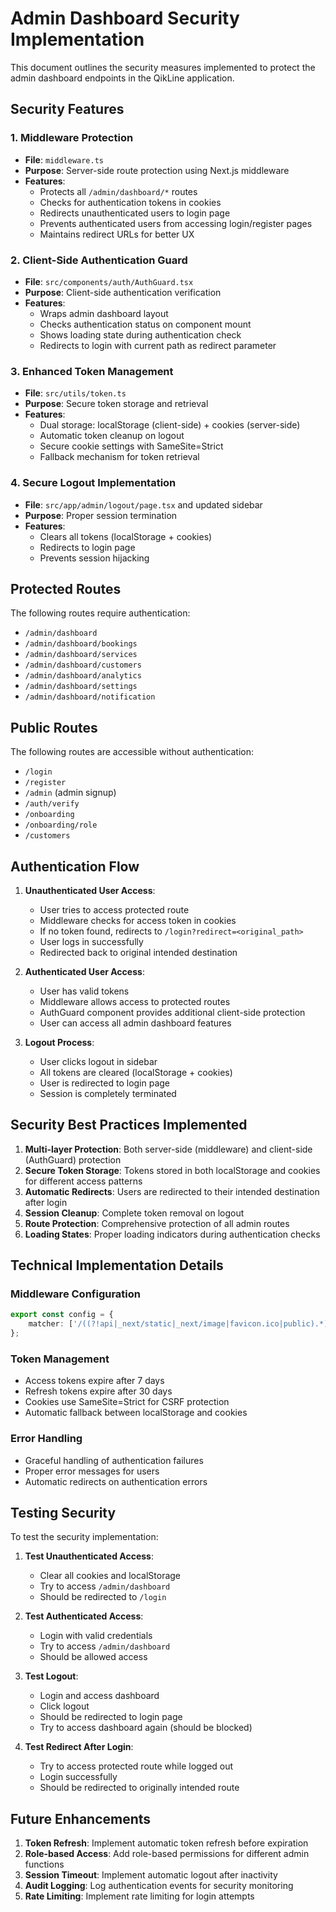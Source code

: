 # Admin Dashboard Security Implementation

This document outlines the security measures implemented to protect the admin dashboard endpoints in the QikLine application.

## Security Features

### 1. Middleware Protection

-   **File**: `middleware.ts`
-   **Purpose**: Server-side route protection using Next.js middleware
-   **Features**:
    -   Protects all `/admin/dashboard/*` routes
    -   Checks for authentication tokens in cookies
    -   Redirects unauthenticated users to login page
    -   Prevents authenticated users from accessing login/register pages
    -   Maintains redirect URLs for better UX

### 2. Client-Side Authentication Guard

-   **File**: `src/components/auth/AuthGuard.tsx`
-   **Purpose**: Client-side authentication verification
-   **Features**:
    -   Wraps admin dashboard layout
    -   Checks authentication status on component mount
    -   Shows loading state during authentication check
    -   Redirects to login with current path as redirect parameter

### 3. Enhanced Token Management

-   **File**: `src/utils/token.ts`
-   **Purpose**: Secure token storage and retrieval
-   **Features**:
    -   Dual storage: localStorage (client-side) + cookies (server-side)
    -   Automatic token cleanup on logout
    -   Secure cookie settings with SameSite=Strict
    -   Fallback mechanism for token retrieval

### 4. Secure Logout Implementation

-   **File**: `src/app/admin/logout/page.tsx` and updated sidebar
-   **Purpose**: Proper session termination
-   **Features**:
    -   Clears all tokens (localStorage + cookies)
    -   Redirects to login page
    -   Prevents session hijacking

## Protected Routes

The following routes require authentication:

-   `/admin/dashboard`
-   `/admin/dashboard/bookings`
-   `/admin/dashboard/services`
-   `/admin/dashboard/customers`
-   `/admin/dashboard/analytics`
-   `/admin/dashboard/settings`
-   `/admin/dashboard/notification`

## Public Routes

The following routes are accessible without authentication:

-   `/login`
-   `/register`
-   `/admin` (admin signup)
-   `/auth/verify`
-   `/onboarding`
-   `/onboarding/role`
-   `/customers`

## Authentication Flow

1. **Unauthenticated User Access**:

    - User tries to access protected route
    - Middleware checks for access token in cookies
    - If no token found, redirects to `/login?redirect=<original_path>`
    - User logs in successfully
    - Redirected back to original intended destination

2. **Authenticated User Access**:

    - User has valid tokens
    - Middleware allows access to protected routes
    - AuthGuard component provides additional client-side protection
    - User can access all admin dashboard features

3. **Logout Process**:
    - User clicks logout in sidebar
    - All tokens are cleared (localStorage + cookies)
    - User is redirected to login page
    - Session is completely terminated

## Security Best Practices Implemented

1. **Multi-layer Protection**: Both server-side (middleware) and client-side (AuthGuard) protection
2. **Secure Token Storage**: Tokens stored in both localStorage and cookies for different access patterns
3. **Automatic Redirects**: Users are redirected to their intended destination after login
4. **Session Cleanup**: Complete token removal on logout
5. **Route Protection**: Comprehensive protection of all admin routes
6. **Loading States**: Proper loading indicators during authentication checks

## Technical Implementation Details

### Middleware Configuration

```typescript
export const config = {
	matcher: ['/((?!api|_next/static|_next/image|favicon.ico|public).*)'],
};
```

### Token Management

-   Access tokens expire after 7 days
-   Refresh tokens expire after 30 days
-   Cookies use SameSite=Strict for CSRF protection
-   Automatic fallback between localStorage and cookies

### Error Handling

-   Graceful handling of authentication failures
-   Proper error messages for users
-   Automatic redirects on authentication errors

## Testing Security

To test the security implementation:

1. **Test Unauthenticated Access**:

    - Clear all cookies and localStorage
    - Try to access `/admin/dashboard`
    - Should be redirected to `/login`

2. **Test Authenticated Access**:

    - Login with valid credentials
    - Try to access `/admin/dashboard`
    - Should be allowed access

3. **Test Logout**:

    - Login and access dashboard
    - Click logout
    - Should be redirected to login page
    - Try to access dashboard again (should be blocked)

4. **Test Redirect After Login**:
    - Try to access protected route while logged out
    - Login successfully
    - Should be redirected to originally intended route

## Future Enhancements

1. **Token Refresh**: Implement automatic token refresh before expiration
2. **Role-based Access**: Add role-based permissions for different admin functions
3. **Session Timeout**: Implement automatic logout after inactivity
4. **Audit Logging**: Log authentication events for security monitoring
5. **Rate Limiting**: Implement rate limiting for login attempts
